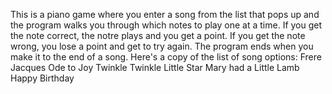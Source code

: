 This is a piano game where you enter a song from the list that pops up and the program walks you through which notes to play one at a time. If you get the note correct, the notre plays and you get a point. If you get the note wrong, you lose a point and get to try again. The program ends when you make it to the end of a song.
Here's a copy of the list of song options:
Frere Jacques
Ode to Joy
Twinkle Twinkle Little Star
Mary had a Little Lamb
Happy Birthday
